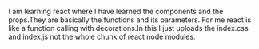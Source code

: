 I am learning react where  I have learned the components and  the props.They are basically the functions and its parameters.
For me react is like a function calling with decorations.In this I just uploads the index.css and index.js not the whole chunk of react node modules.
